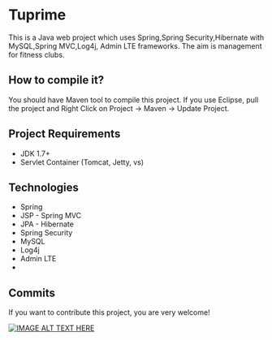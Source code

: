 Tuprime
======

This is a Java web project which uses Spring,Spring Security,Hibernate with MySQL,Spring MVC,Log4j, Admin LTE frameworks.
The aim is management for fitness clubs.


How to compile it?
--------------------
You should have Maven tool to compile this project.
If you use Eclipse, pull the project and Right Click on Project -> Maven -> Update Project.

Project Requirements
--------------------
- JDK 1.7+
- Servlet Container (Tomcat, Jetty, vs)

Technologies
-----------------------------
- Spring 
- JSP - Spring MVC
- JPA  - Hibernate 
- Spring Security
- MySQL
- Log4j
- Admin LTE
- 

Commits
-----------------------------
If you want to contribute this project, you are very welcome!

[![IMAGE ALT TEXT HERE](http://img.youtube.com/vi/8QAQQ6Yi704/0.jpg)](http://www.youtube.com/watch?v=8QAQQ6Yi704)
